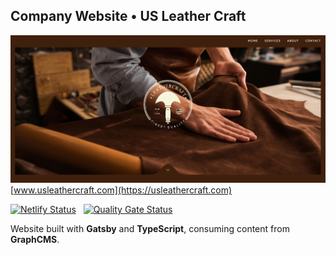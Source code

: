 ## Company Website • US Leather Craft

[![](./static/banner.png)](https://usleathercraft.com)
[www.usleathercraft.com](https://usleathercraft.com)

[![Netlify Status](https://api.netlify.com/api/v1/badges/186630d0-c517-4276-9df4-1fd25089a3d8/deploy-status)](https://app.netlify.com/sites/usleathercraft/deploys) &nbsp; [![Quality Gate Status](https://sonarcloud.io/api/project_badges/measure?project=WilliamOfSweden_usleathercraft.com&metric=alert_status)](https://sonarcloud.io/summary/new_code?id=WilliamOfSweden_usleathercraft.com)

Website built with **Gatsby** and **TypeScript**, consuming content from **GraphCMS**.
